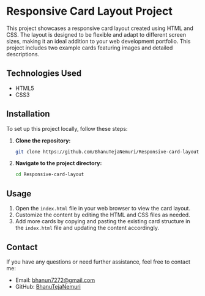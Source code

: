 # Responsive Card Layout Project

This project showcases a responsive card layout created using HTML and CSS. The layout is designed to be flexible and adapt to different screen sizes, making it an ideal addition to your web development portfolio. This project includes two example cards featuring images and detailed descriptions.

## Technologies Used

- HTML5
- CSS3


## Installation

To set up this project locally, follow these steps:

1. **Clone the repository:**

    ```bash
    git clone https://github.com/BhanuTejaNemuri/Responsive-card-layout.git
    ```

2. **Navigate to the project directory:**

    ```bash
    cd Responsive-card-layout
    ```

## Usage

1. Open the `index.html` file in your web browser to view the card layout.
2. Customize the content by editing the HTML and CSS files as needed.
3. Add more cards by copying and pasting the existing card structure in the `index.html` file and updating the content accordingly.



## Contact

If you have any questions or need further assistance, feel free to contact me:

- Email: bhanun7272@gmail.com
- GitHub: [BhanuTejaNemuri](https://github.com/BhanuTejaNemuri)


